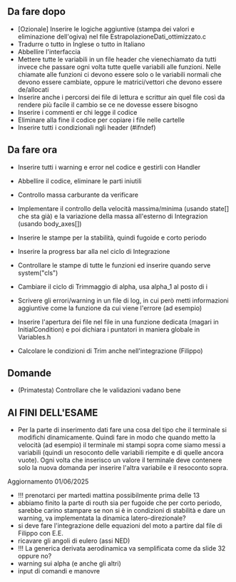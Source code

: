 ## Da fare dopo
- [Ozionale] Inserire le logiche aggiuntive (stampa dei valori e eliminazione dell'ogiva) nel file EstrapolazioneDati_ottimizzato.c
- Tradurre o tutto in Inglese o tutto in Italiano
- Abbellire l'interfaccia
- Mettere tutte le variabili in un file header che vienechiamato da tutti invece che passare ogni volta tutte quelle variabili alle funzioni. Nelle chiamate alle funzioni ci devono essere solo o le variabili normali che devono essere cambiate, oppure le matrici/vettori che devono essere de/allocati
- Inserire anche i percorsi dei file di lettura e scrittur ain quel file così da rendere più facile il cambio se ce ne dovesse essere bisogno
- Inserire i commenti er chi legge il codice
- Eliminare alla fine il codice per copiare i file nelle cartelle
- Inserire tutti i condizionali ngli header (#ifndef)

## Da fare ora
- Inserire tutti i warning e error nel codice e gestirli con Handler
- Abbellire il codice, eliminare le parti iniutili
- Controllo massa carburante da verificare
- Implementare il controllo della velocità massima/minima (usando state[] che sta già) e la variazione della massa all'esterno di Integrazion (usando body_axes[])
- Inserire le stampe per la stabilità, quindi fugoide e corto periodo
- Inserire la progress bar alla nel ciclo di Integrazione
- Controllare le stampe di tutte le funzioni ed inserire quando serve system("cls")
- Cambiare il ciclo di Trimmaggio di alpha, usa alpha_1 al posto di i
- Scrivere gli errori/warning in un file di log, in cui però metti informazioni aggiuntive come la funzione da cui viene l'errore (ad esempio)
- Inserire l'apertura dei file nel file in una funzione dedicata (magari in InitialCondition) e poi dichiara i puntatori in maniera globale in Variables.h

- Calcolare le condizioni di Trim anche nell'integrazione (Filippo)

## Domande

- (Primatesta) Controllare che le validazioni vadano bene

## AI FINI DELL'ESAME
- Per la parte di inserimento dati fare una cosa del tipo che il terminale si modifichi dinamicamente. Quindi fare in modo che quando metto la velocità (ad esempio) il terminale mi stampi sopra come siamo messi a variabili (quindi un resoconto delle variabili riempite e di quelle ancora vuote). Ogni volta che inserisco un valore il terminale deve contenere solo la nuova domanda per inserire l'altra variabile e il resoconto sopra.

Aggiornamento 01/06/2025
- !!! prenotarci per martedi mattina possibilmente prima delle 13
- abbiamo finito la parte di routh sia per fugoide che per corto periodo, sarebbe carino stampare se non si è in condizioni di stabilità e dare un warning, va implementata la dinamica latero-direzionale? 
- si deve fare l'integrazione delle equazioni del moto a partire dal file di Filippo con E.E.
- ricavare gli angoli di eulero (assi NED)
- !!! La generica derivata aerodinamica va semplificata come da slide 32 oppure no?
- warning sui alpha (e anche gli altri)
- input di comandi e manovre